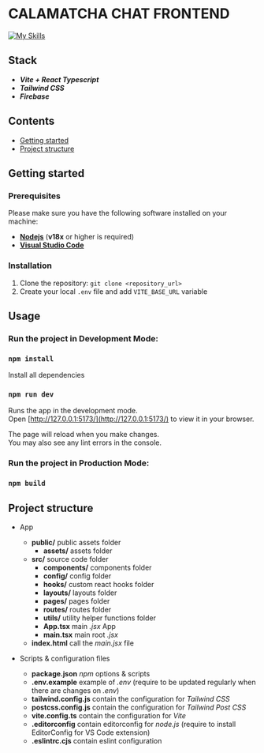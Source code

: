 # CALAMATCHA CHAT FRONTEND 

[![My Skills](https://skillicons.dev/icons?i=vite,react,ts,tailwind&theme=light)](https://skillicons.dev)

## Stack

- **_Vite + React Typescript_**
- **_Tailwind CSS_**
- **_Firebase_**

## Contents

- [Getting started](#1)
- [Project structure](#2)

## <a name="1"></a>Getting started

### Prerequisites

Please make sure you have the following software installed on your machine:

- **[Nodejs](https://nodejs.org/en/download)** (**v18x** or higher is required)
- **[Visual Studio Code](https://code.visualstudio.com/download)**

### Installation

1. Clone the repository: `git clone <repository_url>`
2. Create your local `.env` file and add `VITE_BASE_URL` variable

## Usage

### Run the project in Development Mode:

### `npm install`

Install all dependencies

### `npm run dev`

Runs the app in the development mode.\
Open [http://127.0.0.1:5173/](http://127.0.0.1:5173/) to view it in your browser.

The page will reload when you make changes.\
You may also see any lint errors in the console.

### Run the project in Production Mode:

### `npm build`

## <a name="2"></a>Project structure

- App

  - **public/** public assets folder
    - **assets/** assets folder
  - **src/** source code folder
    - **components/** components folder
    - **config/** config folder
    - **hooks/** custom react hooks folder
    - **layouts/** layouts folder
    - **pages/** pages folder
    - **routes/** routes folder
    - **utils/** utility helper functions folder
    - **App.tsx** main _.jsx_ App
    - **main.tsx** main root _.jsx_
  - **index.html** call the _main.jsx_ file

- Scripts & configuration files
  - **package.json** _npm_ options & scripts
  - **.env.example** example of _.env_ (require to be updated regularly when there are changes on _.env_)
  - **tailwind.config.js** contain the configuration for _Tailwind CSS_
  - **postcss.config.js** contain the configuration for _Tailwind Post CSS_
  - **vite.config.ts** contain the configuration for _Vite_
  - **.editorconfig** contain editorconfig for _node.js_ (require to install EditorConfig for VS Code extension)
  - **.eslintrc.cjs** contain eslint configuration
